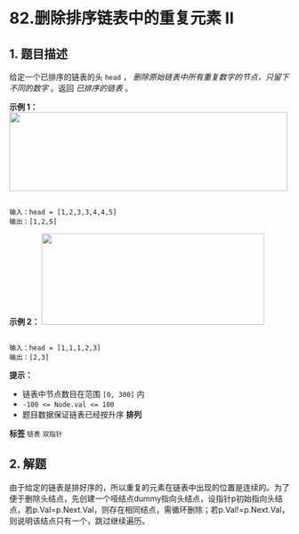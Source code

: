 # 82.删除排序链表中的重复元素 II

## 1. 题目描述

给定一个已排序的链表的头 `head` ， *删除原始链表中所有重复数字的节点，只留下不同的数字* 。返回 *已排序的链表* 。

 

 **示例 1：** 
<img alt="" src="https://assets.leetcode.com/uploads/2021/01/04/linkedlist1.jpg" style="height: 142px; width: 500px;" />
```

输入：head = [1,2,3,3,4,4,5]
输出：[1,2,5]

```
 **示例 2：** 
<img alt="" src="https://assets.leetcode.com/uploads/2021/01/04/linkedlist2.jpg" style="height: 164px; width: 400px;" />
```

输入：head = [1,1,1,2,3]
输出：[2,3]

```
 

 **提示：** 
- 链表中节点数目在范围 `[0, 300]` 内
-  `-100 <= Node.val <= 100` 
- 题目数据保证链表已经按升序 **排列** 
 
**标签**
`链表` `双指针` 


## 2. 解题
由于给定的链表是排好序的，所以重复的元素在链表中出现的位置是连续的。为了便于删除头结点，先创建一个哑结点dummy指向头结点，设指针p初始指向头结点，若p.Val=p.Next.Val，则存在相同结点，需循环删除；若p.Val!=p.Next.Val，则说明该结点只有一个，跳过继续遍历。
